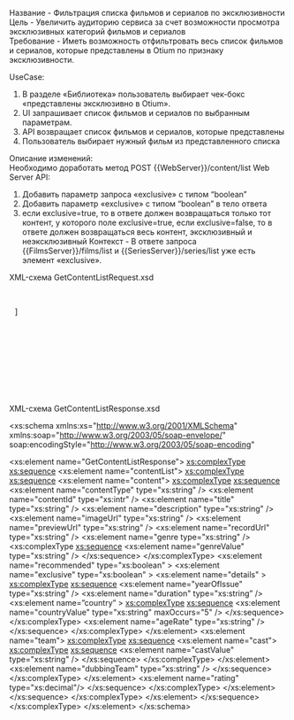 
Название - Фильтрация списка фильмов и сериалов по эксклюзивности  
Цель - Увеличить аудиторию сервиса за счет возможности просмотра эксклюзивных категорий фильмов и сериалов  
Требование - Иметь возможность отфильтровать весь список фильмов и сериалов, которые представлены в Otium по признаку эксклюзивности.  

UseCase:
1. В разделе «Библиотека» пользователь выбирает чек-бокс «представлены эксклюзивно в Otium».
2. UI запрашивает список фильмов и сериалов по выбранным параметрам.
3. API возвращает список фильмов и сериалов, которые представлены
4. Пользователь выбирает нужный фильм из представленного списка

Описание изменений:  
Необходимо доработать метод POST {{WebServer}}/content/list Web Server API:
1. Добавить параметр запроса «exclusive» с типом “boolean”
2. Добавить параметр «exclusive» с типом “boolean” в тело ответа
3. если exclusive=true, то в ответе должен возвращаться только тот контент, у которого поле exclusive=true,
если exclusive=false, то в ответе должен возвращаться весь контент, эксклюзивный и неэксклюзивный
Контекст - В ответе запроса {{FilmsServer}}/films/list и {{SeriesServer}}/series/list уже есть элемент «exclusive». 


XML-схема GetContentListRequest.xsd  
<pre>
<?xml version="1.0" encoding="UTF-8"?>  
<xs:schema xmlns:xs="http://www.w3.org/2001/XMLSchema">  
 <xs:element name="GetContentList">]  
  <xs:complexType>  
   <xs:sequence>  
    <xs:element name="contentType" type="xs:string" />  
    <xs:element name="genreValue"  type="xs:string" />  
    <xs:element name="exclusive" type="xs:boolean"   />  
   </xs:sequence>  
  </xs:complexType>  
 </xs:element>  
</xs:schema>  
</pre>

XML-схема GetContentListResponse.xsd
<?xml version="1.0" encoding="UTF-8"?>
<xs:schema xmlns:xs="http://www.w3.org/2001/XMLSchema" xmlns:soap="http://www.w3.org/2003/05/soap-envelope/" soap:encodingStyle="http://www.w3.org/2003/05/soap-encoding"
>
<xs:element name="GetContentListResponse">
<xs:complexType>
<xs:sequence>
<xs:element name="contentList">
<xs:complexType>
<xs:sequence>
<xs:element name="content">
<xs:complexType>
<xs:sequence>
<xs:element name="contentType" type="xs:string" />
<xs:element name="contentId" type="xs:intr" />
<xs:element name="title" type="xs:string" />
<xs:element name="description" type="xs:string" />
<xs:element name="imageUrl" type="xs:string" />
<xs:element name="previewUrl" type="xs:string" />
<xs:element name="recordUrl" type="xs:string" />
<xs:element name="genre type="xs:string" />
<xs:complexType
<xs:sequence>
<xs:element name="genreValue" type="xs:string" />
</xs:sequence>
</xs:complexType>
<xs:element name="recommended" type="xs:boolean" >
<xs:element name="exclusive"  type="xs:boolean" >
<xs:element name="details" >
<xs:complexType>
<xs:sequence>
<xs:element name="yearOfIssue" type="xs:string" />
<xs:element name="duration" type="xs:string” />
<xs:element name=”country” >
<xs:complexType>
<xs:sequence>
<xs:element name="countryValue" type="xs:string" maxOccurs="5" />
</xs:sequence>
</xs:complexType>
<xs:element name="ageRate"  type="xs:string" />
</xs:sequence>
</xs:complexType>
</xs:element>
<xs:element name="team">
<xs:complexType>
<xs:sequence>
<xs:element name="cast">
<xs:complexType>
<xs:sequence>
<xs:element name="castValue" type="xs:string" />
</xs:sequence>
</xs:complexType>
</xs:element>
<xs:element name="dubbingTeam" type=”xs:string" />
</xs:sequence>
</xs:complexType>
</xs:element>
<xs:element name="rating" type="xs:decimal"/>
</xs:sequence>
</xs:complexType>
</xs:element>
</xs:sequence>
</xs:complexType>
</xs:element>
</xs:sequence>
</xs:complexType>
</xs:element>
</xs:schema>



